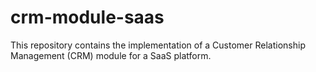 # crm-module-saas
This repository contains the implementation of a Customer Relationship Management (CRM) module for a SaaS platform.
